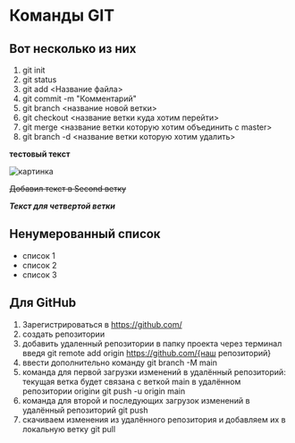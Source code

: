 # Команды GIT

## Вот несколько из них

1. git init
2. git status 
3. git add <Название файла> 
4. git commit -m "Комментарий"
5. git branch <название новой ветки>
6. git checkout <название ветки куда хотим перейти>
7. git merge <название ветки которую хотим объединить с master>
8. git branch -d <название ветки которую хотим удалить>

**тестовый текст**

![картинка](preview.jpg "Картинка")

~~Добавил текст в Second ветку~~

***Текст для четвертой ветки***
## Ненумерованный список
* список 1
* список 2
* список 3

## Для GitHub
1. Зарегистрироваться в https://github.com/
2. создать репозитории
3. добавить удаленный репозитории в папку проекта через терминал введя git remote add origin https://github.com/{наш репозиторий}
4. ввести дополнительно команду  git branch -M main  
5. команда для первой загрузки изменений в удалённый репозиторий: текущая ветка будет связана с веткой main в удалённом репозитории originи git push -u origin main 
6. команда для второй и последующих загрузок изменений в удалённый репозиторий git push
7. скачиваем изменения из удалённого репозитория и добавляем их в локальную ветку git pull
